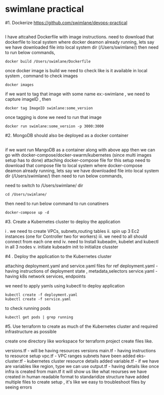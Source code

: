 # swimlane practical 
#1. Dockerize https://github.com/swimlane/devops-practical
##
I have attcahed Dockerfile with image instructions.
need to download that dockerfile to local system where docker deamon already running,
lets say we have downloaded file into local system dir (/Users/swimlane/)
then need to run below commands, 
```
docker build /Users/swimlane/Dockerfile  
```
once docker image is build we need to check like is it available in local system , 
command to check images 
```
docker images
```

if we want to tag that image with some name ex:-swimlane , we need to capture imageID , then 

```
docker tag ImageID swimlane:some_version 
```
once tagging is done we need to run that image

```
docker run swimlane:some_version -p 3000:3000
```

#2. MongoDB should also be deployed as a docker container
##
if we want run MangoDB as a container along with above app then we can go with docker-compose/docker-swarm/kubernetes (since multi images setup has to done) 
attaching docker-compose file for this setup 
need to download that compose file to local system where docker-compose deamon already running, 
lets say we have downloaded file into local system dir (/Users/swimlane/)
then need to run below commands, 

need to switch to /Users/swimlane/ dir

```
cd /Users/swimlane/
```

then need to run below command to run conatiners

```
docker-compose up -d 
```

#3. Create a Kubernetes cluster to deploy the application 

  i . we need to create VPCs, subnets,routing tables 
  ii. spin up 3 Ec2 instances (one for Controller two for workers) 
  iii. we need to all should connect from each one end 
  iv. need to Install kubeadm, kubelet and kubectl in all 3 nodes 
  v.  initiate kubeadm init to initialize clusster 


#4 . Deploy the application to the Kubernetes cluster

attaching deployment.yaml and service.yaml  files for ref 
deployment.yaml - having instructions of deployment state , metadata,selectors 
service.yaml - having k8s network services, endpoints 

we need to apply yamls using kubectl to deploy application

```
kubectl create -f deployment.yaml
kubectl create -f service.yaml
```
to check running pods

```
kubectl get pods | grep running 
```
#5. Use terraform to create as much of the Kubernetes cluster and required infrastructure as possible

   create one directory like workspace for terraform project 
   create files like. 
   
   versions.tf - will be having resources versions 
   main.tf - having instructions to resource setup 
   vpc.tf - VPC ranges subnets have been added 
   eks-cluster.tf - kubernetes cluster resource details added 
   variable.tf - if we have are variables like region, type we can use 
   output.tf - having details like once infra is created from main.tf it will show us like what reourses we have created in human readable format 
   to standaridize structure have added multiple files to create setup , it's like we easy to troubleshoot files by seeing errors 
  
 
